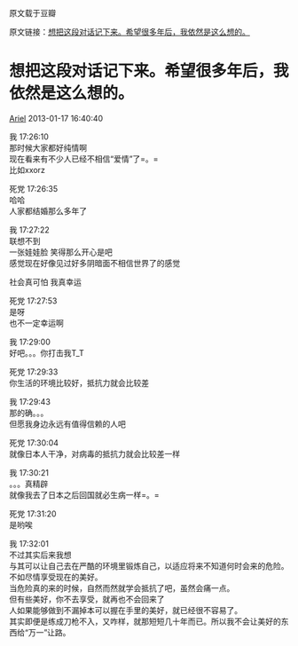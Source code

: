 原文载于豆瓣    
  
原文链接：[想把这段对话记下来。希望很多年后，我依然是这么想的。](https://site.douban.com/arielmelody/widget/notes/10741076/note/258541097/)  
  
# 想把这段对话记下来。希望很多年后，我依然是这么想的。  
  
[Ariel](https://www.douban.com/people/mermaid8756/) 2013-01-17 16:40:40  
  
我 17:26:10  
那时候大家都好纯情啊  
现在看来有不少人已经不相信“爱情”了=。=  
比如xxorz  
  
死党 17:26:35  
哈哈  
人家都结婚那么多年了  
  
我 17:27:22  
联想不到  
一张娃娃脸 笑得那么开心是吧  
感觉现在好像见过好多阴暗面不相信世界了的感觉  
  
社会真可怕 我真幸运  
  
死党 17:27:53  
是呀  
也不一定幸运啊  
  
我 17:29:00  
好吧。。。你打击我T_T  
  
死党 17:29:33  
你生活的环境比较好，抵抗力就会比较差  
  
我 17:29:43  
那的确。。。  
但愿我身边永远有值得信赖的人吧  
  
死党 17:30:04  
就像日本人干净，对病毒的抵抗力就会比较差一样  
  
我 17:30:21  
。。。真精辟  
就像我去了日本之后回国就必生病一样=。=  
  
死党 17:31:20  
是哟唉  
  
我 17:32:01  
不过其实后来我想  
与其可以让自己去在严酷的环境里锻炼自己，以适应将来不知道何时会来的危险。  
不如尽情享受现在的美好。  
当危险真的来的时候，自然而然就学会抵抗了吧，虽然会痛一点。  
但有些美好，你不去享受，就再也不会回来了  
人如果能够做到不漏掉本可以握在手里的美好，就已经很不容易了。  
其实即便是练成刀枪不入，又咋样，就那短短几十年而已。所以我不会让美好的东西给“万一”让路。